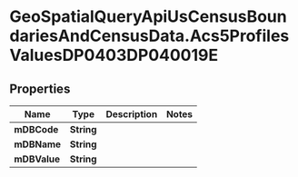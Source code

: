 # GeoSpatialQueryApiUsCensusBoundariesAndCensusData.Acs5ProfilesValuesDP0403DP040019E

## Properties

Name | Type | Description | Notes
------------ | ------------- | ------------- | -------------
**mDBCode** | **String** |  | 
**mDBName** | **String** |  | 
**mDBValue** | **String** |  | 



